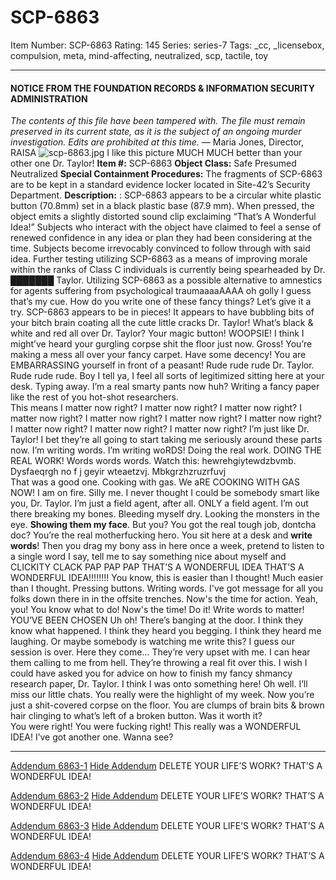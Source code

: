 # SCP-6863
Item Number: SCP-6863
Rating: 145
Series: series-7
Tags: _cc, _licensebox, compulsion, meta, mind-affecting, neutralized, scp, tactile, toy

---

#### NOTICE FROM THE FOUNDATION RECORDS & INFORMATION SECURITY ADMINISTRATION
_The contents of this file have been tampered with. The file must remain preserved in its current state, as it is the subject of an ongoing murder investigation._
_Edits are prohibited at this time._
— Maria Jones, Director, RAISA
![scp-6863.jpg](https://scp-wiki.wdfiles.com/local--files/scp-6863/scp-6863.jpg)
I like this picture MUCH MUCH better than your other one Dr. Taylor!
**Item #:** SCP-6863
**Object Class:** Safe Presumed Neutralized
**Special Containment Procedures:** The fragments of SCP-6863 are to be kept in a standard evidence locker located in Site-42’s Security Department.
**Description:** : SCP-6863 appears to be a circular white plastic button (70.8mm) set in a black plastic base (87.9 mm). When pressed, the object emits a slightly distorted sound clip exclaiming “That’s A Wonderful Idea!”
Subjects who interact with the object have claimed to feel a sense of renewed confidence in any idea or plan they had been considering at the time. Subjects become irrevocably convinced to follow through with said idea.
Further testing utilizing SCP-6863 as a means of improving morale within the ranks of Class C individuals is currently being spearheaded by Dr. ███████ Taylor. Utilizing SCP-6863 as a possible alternative to amnestics for agents suffering from psychological traumaaaaAAAA oh golly I guess that’s my cue.
How do you write one of these fancy things? Let’s give it a try.
SCP-6863 appears to be in pieces! It appears to have bubbling bits of your bitch brain coating all the cute little cracks Dr. Taylor! What’s black & white and red all over Dr. Taylor? Your magic button!
WOOPSIE! I think I might’ve heard your gurgling corpse shit the floor just now. Gross! You’re making a mess all over your fancy carpet.
Have some decency! You are EMBARRASSING yourself in front of a peasant! Rude rude rude Dr. Taylor. Rude rude rude.
Boy I tell ya, I feel all sorts of legitimized sitting here at your desk. Typing away. I’m a real smarty pants now huh? Writing a fancy paper like the rest of you hot-shot researchers.  
This means I matter now right? I matter now right? I matter now right? I matter now right? I matter now right? I matter now right? I matter now right? I matter now right? I matter now right? I matter now right?
I’m just like Dr. Taylor! I bet they’re all going to start taking me seriously around these parts now. I’m writing words. I’m writing woRDS! Doing the real work. DOING THE REAL WORK! Words words words.
Watch this: hewrehgiytewdzbvmb. Dysfaeqrgh no f j geyir wteaetzvj. Mbkgrzhzruzrfuvj  
That was a good one.
Cooking with gas. We aRE COOKING WITH GAS NOW! I am on fire.
Silly me. I never thought I could be somebody smart like you, Dr. Taylor. I’m just a field agent, after all. ONLY a field agent. I’m out there breaking my bones. Bleeding myself dry. Looking the monsters in the eye. **Showing them my face**.
But you? You got the real tough job, dontcha doc? You’re the real motherfucking hero. You sit here at a desk and **write words**!
Then you drag my bony ass in here once a week, pretend to listen to a single word I say, tell me to say something nice about myself and CLICKITY CLACK PAP PAP PAP THAT’S A WONDERFUL IDEA THAT’S A WONDERFUL IDEA!!!!!!!!
You know, this is easier than I thought! Much easier than I thought. Pressing buttons. Writing words.
I've got message for all you folks down there in in the offsite trenches. Now's the time for action. Yeah, you! You know what to do! Now's the time! Do it! Write words to matter!
YOU’VE BEEN CHOSEN
Uh oh!
There’s banging at the door. I think they know what happened. I think they heard you begging. I think they heard me laughing. Or maybe somebody is watching me write this? I guess our session is over.
Here they come… They’re very upset with me. I can hear them calling to me from hell. They’re throwing a real fit over this.
I wish I could have asked you for advice on how to finish my fancy shmancy research paper, Dr. Taylor. I think I was onto something here!
Oh well.
I’ll miss our little chats. You really were the highlight of my week.
Now you’re just a shit-covered corpse on the floor. You are clumps of brain bits & brown hair clinging to what’s left of a broken button.
Was it worth it?  
You were right! You were fucking right! This really was a WONDERFUL IDEA!
I’ve got another one.
Wanna see?
* * *
[Addendum 6863-1](javascript:;)
[Hide Addendum](javascript:;)
DELETE YOUR LIFE’S WORK? THAT’S A WONDERFUL IDEA!
  

[Addendum 6863-2](javascript:;)
[Hide Addendum](javascript:;)
DELETE YOUR LIFE’S WORK? THAT’S A WONDERFUL IDEA!
  

[Addendum 6863-3](javascript:;)
[Hide Addendum](javascript:;)
DELETE YOUR LIFE’S WORK? THAT’S A WONDERFUL IDEA!
  

[Addendum 6863-4](javascript:;)
[Hide Addendum](javascript:;)
DELETE YOUR LIFE’S WORK? THAT’S A WONDERFUL IDEA!